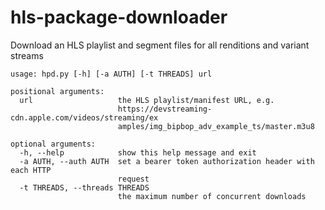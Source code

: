 # hls-package-downloader
Download an HLS playlist and segment files for all renditions and variant streams

```
usage: hpd.py [-h] [-a AUTH] [-t THREADS] url

positional arguments:
  url                   the HLS playlist/manifest URL, e.g.
                        https://devstreaming-cdn.apple.com/videos/streaming/ex
                        amples/img_bipbop_adv_example_ts/master.m3u8

optional arguments:
  -h, --help            show this help message and exit
  -a AUTH, --auth AUTH  set a bearer token authorization header with each HTTP
                        request
  -t THREADS, --threads THREADS
                        the maximum number of concurrent downloads
```
